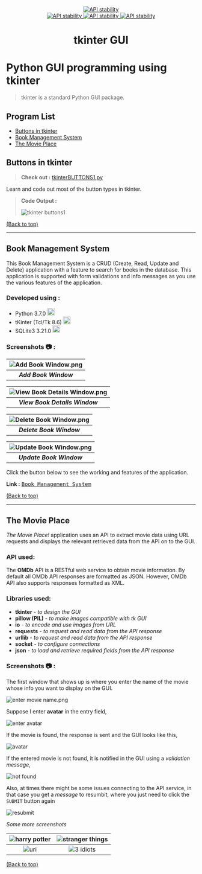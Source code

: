 <div align="center">
  <a href="https://www.python.org/">
    <img src="http://ForTheBadge.com/images/badges/made-with-python.svg"
      alt="API stability" />
  </a>
</div>

<div align="center">
  <!-- Contributors -->
  <a href="https://github.com/somrajchowdhury/Python_GUI_tkinter/graphs/contributors">
    <img src="https://img.shields.io/badge/contributor(s)-1-red.svg"
      alt="API stability" />
  </a>

  <!-- Python Version -->
  <a href="https://github.com/somrajchowdhury/PythonCodes/">
    <img src="https://img.shields.io/badge/Python-3.x-blue.svg"
      alt="API stability" />
  </a>
  
  <!-- Number of Codes -->
  <a href="https://github.com/somrajchowdhury/PythonCodes/">
    <img src="https://img.shields.io/badge/1-codes-brightgreen.svg"
      alt="API stability" />
  </a>
</div>

<h1 align="center">tkinter GUI</h1>

# Python GUI programming using tkinter

> tkinter is a standard Python GUI package.

## Program List

- [Buttons in tkinter](#buttons-in-tkinter)
- [Book Management System](#book-management-system)
- [The Movie Place](#the-movie-place)

## Buttons in tkinter

> **Check out :** [tkinterBUTTONS1.py](https://github.com/somrajchowdhury/Python_GUI_tkinter/blob/master/tkinterBUTTONS1.py)

Learn and code out most of the button types in tkinter.
> **Code Output :** 
>
> ![tkinter buttons1](https://github.com/somrajchowdhury/Python_GUI_tkinter/blob/master/img/tkinterButtons1.png "tkinter buttons1")
>

[(Back to top)](#program-list)

---

## Book Management System

This Book Management System is a CRUD (Create, Read, Update and Delete) application with a feature to search for books in the database. This application is supported with form validations and info messages as you use the various features of the application.

### Developed using :

- Python 3.7.0 <img src='https://i.imgur.com/QbZcwbk.png' width=20>
- tKinter (Tcl/Tk 8.6) <img src='https://i.imgur.com/fkNo1xh.png' width=20>
- SQLite3 3.21.0 <img src='https://i.imgur.com/n1Wjdv4.png' width=20>

### Screenshots :camera: :

| ![Add Book Window.png](https://i.imgur.com/t6e4sq9.png) |
|:--:|
| **_Add Book Window_** |

![View Book Details Window.png](https://i.imgur.com/4n7mb6V.png) |
|:--:|
|**_View Book Details Window_** |

| ![Delete Book Window.png](https://i.imgur.com/P0cOy36.png) |
|:--:|
| **_Delete Book Window_** |

| ![Update Book Window.png](https://i.imgur.com/BaQtWhz.png) |
|:--:|
| **_Update Book Window_** |

Click the button below to see the working and features of the application.

**Link :** <kbd>[Book Management System](https://protected-stream-65012.herokuapp.com/)</kbd>

[(Back to top)](#program-list)

---

## The Movie Place

*The Movie Place!* application uses an API to extract movie data using URL requests and displays the relevant retrieved data from the API on to the GUI.

### API used:

The **OMDb** API is a RESTful web service to obtain movie information. By default all OMDb API responses are formatted as JSON. However, OMDb API also supports responses formatted as XML.

### Libraries used:

- **tkinter** - *to design the GUI*
- **pillow (PIL)** - *to make images compatible with tk GUI*
- **io** - *to encode and use images from URL*
- **requests** - *to request and read data from the API response*
- **urllib** - *to request and read data from the API response*
- **socket** - *to configure connections*
- **json** - *to load and retrieve required fields from the API response*

### Screenshots :camera: :

The first window that shows up is where you enter the name of the movie whose info you want to display on the GUI.

![enter movie name.png](https://i.imgur.com/VV3UFUL.png)

Suppose I enter **avatar** in the entry field,

![enter avatar](https://i.imgur.com/X9tKG55.png)

If the movie is found, the response is sent and the GUI looks like this,

![avatar](https://i.imgur.com/xoRt4u4.png)

If the entered movie is not found, it is notified in the GUI using a *validation message*,

![not found](https://i.imgur.com/ZzvzpUW.png)

Also, at times there might be some issues connecting to the API service, in that case you get a *message* to resumbit, where you just need to click the `SUBMIT` button again

![resubmit](https://i.imgur.com/8feFmAK.png)

*Some more screenshots*

| ![harry potter](https://i.imgur.com/5gggJ2Y.png) | ![stranger things](https://i.imgur.com/OLSyySN.png) |
|:--:|:--:|
| ![uri](https://i.imgur.com/AUSQp2X.png) | ![3 idiots](https://i.imgur.com/L2n0ZbD.png) |

[(Back to top)](#program-list)
